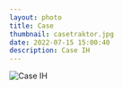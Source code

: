 ```yaml
---
layout: photo
title: Case
thumbnail: casetraktor.jpg
date: 2022-07-15 15:00:40
description: Case IH
---
```


<img alt="Case IH" src="{{ site.photourl }}/casetraktor.jpg">
